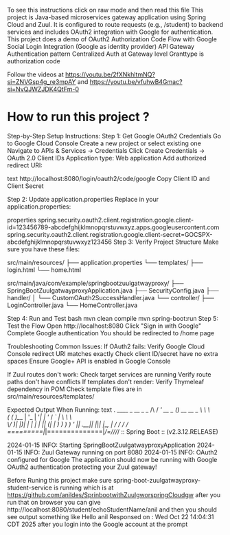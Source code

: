 To see this instructions click on raw mode and then read this file 
This project is Java-based microservices gateway application using Spring Cloud and Zuul. It is configured to route requests (e.g., /student) to backend services and includes OAuth2 integration with Google for authentication. 
This project does a demo of 
OAuth2 Authorization Code Flow with Google
Social Login Integration (Google as identity provider)
API Gateway Authentication pattern
Centralized Auth at Gateway level
Granttype is authorization code 

Follow the videos at https://youtu.be/2fXNkhltmNQ?si=ZNVGsp4g_re3mpAY and https://youtu.be/vfuhwB4Gmac?si=NvQJWZJDK4QtFm-0

How to run this project ?
===============================
Step-by-Step Setup Instructions:
Step 1: Get Google OAuth2 Credentials
Go to Google Cloud Console
Create a new project or select existing one
Navigate to APIs & Services → Credentials
Click Create Credentials → OAuth 2.0 Client IDs
Application type: Web application
Add authorized redirect URI:

text
http://localhost:8080/login/oauth2/code/google
Copy Client ID and Client Secret

Step 2: Update application.properties
Replace in your application.properties:

properties
spring.security.oauth2.client.registration.google.client-id=123456789-abcdefghijklmnopqrstuvwxyz.apps.googleusercontent.com
spring.security.oauth2.client.registration.google.client-secret=GOCSPX-abcdefghijklmnopqrstuvwxyz123456
Step 3: Verify Project Structure
Make sure you have these files:

src/main/resources/
├── application.properties
└── templates/
    ├── login.html
    └── home.html

src/main/java/com/example/springbootzuulgatwayproxy/
├── SpringBootZuulgatwayproxyApplication.java
├── SecurityConfig.java
├── handler/
│   └── CustomOAuth2SuccessHandler.java
└── controller/
    ├── LoginController.java
    └── HomeController.java
    
Step 4: Run and Test
bash
mvn clean compile
mvn spring-boot:run
Step 5: Test the Flow
Open http://localhost:8080
Click "Sign in with Google"
Complete Google authentication
You should be redirected to /home page

Troubleshooting Common Issues:
If OAuth2 fails:
Verify Google Cloud Console redirect URI matches exactly
Check client ID/secret have no extra spaces
Ensure Google+ API is enabled in Google Console

If Zuul routes don't work:
Check target services are running
Verify route paths don't have conflicts
If templates don't render:
Verify Thymeleaf dependency in POM
Check template files are in src/main/resources/templates/

Expected Output When Running:
text
  .   ____          _            __ _ _
 /\\ / ___'_ __ _ _(_)_ __  __ _ \ \ \ \
( ( )\___ | '_ | '_| | '_ \/ _` | \ \ \ \
 \\/  ___)| |_)| | | | | || (_| |  ) ) ) )
  '  |____| .__|_| |_|_| |_\__, | / / / /
 =========|_|==============|___/=/_/_/_/
 :: Spring Boot ::        (v2.3.12.RELEASE)

2024-01-15 INFO: Starting SpringBootZuulgatwayproxyApplication
2024-01-15 INFO: Zuul Gateway running on port 8080
2024-01-15 INFO: OAuth2 configured for Google
The application should now be running with Google OAuth2 authentication protecting your Zuul gateway!

Before Runing this project make sure spring-boot-zuulgatwayproxy-student-service is running which is at https://github.com/anildes/SprinbootwithZuulgworspringCloudgw
after you run that on browser you can give http://localhost:8080/student/echoStudentName/anil and then you should see output something like Hello anil Responsed on : Wed Oct 22 14:04:31 CDT 2025 after you login into the Google account at the prompt 


